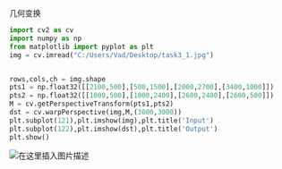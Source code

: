 几何变换

```python
import cv2 as cv
import numpy as np
from matplotlib import pyplot as plt
img = cv.imread("C:/Users/Vad/Desktop/task3_1.jpg")


rows,cols,ch = img.shape
pts1 = np.float32([[2100,500],[500,1500],[2000,2700],[3400,1000]])
pts2 = np.float32([[1000,500],[1000,2400],[2600,2400],[2600,500]])
M = cv.getPerspectiveTransform(pts1,pts2)
dst = cv.warpPerspective(img,M,(3000,3000))
plt.subplot(121),plt.imshow(img),plt.title('Input')
plt.subplot(122),plt.imshow(dst),plt.title('Output')
plt.show()
```

![在这里插入图片描述](https://img-blog.csdnimg.cn/20210209173919279.png?x-oss-process=image/watermark,type_ZmFuZ3poZW5naGVpdGk,shadow_10,text_aHR0cHM6Ly9ibG9nLmNzZG4ubmV0L3Y1MzYzNjY=,size_16,color_FFFFFF,t_70)
